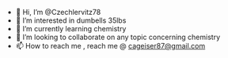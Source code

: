 - 👋 Hi, I’m @Czechlervitz78
- 👀 I’m interested in dumbells 35lbs
- 🌱 I’m currently learning chemistry
- 💞️ I’m looking to collaborate on any topic concerning chemistry
- 📫 How to reach me , reach me @ cageiser87@gmail.com

<!---
Czechlervitz78/Czechlervitz78 is a ✨ special ✨ repository because its `README.md` (this file) appears on your GitHub profile.
You can click the Preview link to take a look at your changes.
--->
